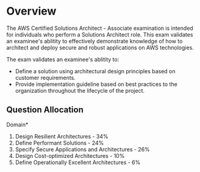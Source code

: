 # Overview
The AWS Certified Solutions Architect - Associate examination is intended for individuals who perform a Solutions Architect role. This exam validates an examinee's ablitity to effectively demonstrate knowledge of how to architect and deploy secure and robust applications on AWS technologies. 

The exam validates an examinee's ablitity to:
- Define a solution using architectural design principles based on customer requirements.
- Provide implementation guideline based on best practices to the organization throughout the lifecycle of the project.

## Question Allocation   

Domain*
1. Design Resilient Architectures - 34%
2. Define Performant Solutions - 24%
3. Specify Secure Applications and Architectures - 26%
4. Design Cost-optimized Architectures - 10%
5. Define Operationally Excellent Architectures - 6%
